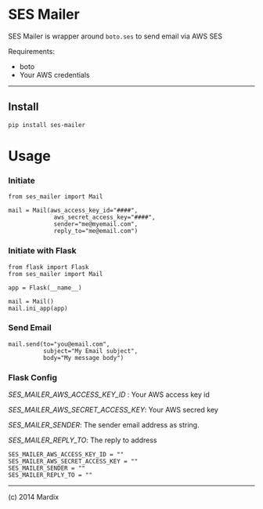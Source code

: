 # SES Mailer

SES Mailer is wrapper around `boto.ses` to send email via AWS SES


Requirements:

- boto
- Your AWS credentials

---

## Install

    pip install ses-mailer

# Usage

### Initiate

    from ses_mailer import Mail
    
    mail = Mail(aws_access_key_id="####",
                 aws_secret_access_key="####",
                 sender="me@myemail.com",
                 reply_to="me@email.com")

### Initiate with Flask

    from flask import Flask
    from ses_mailer import Mail

    app = Flask(__name__)

    mail = Mail()
    mail.ini_app(app)


### Send Email

    mail.send(to="you@email.com",
              subject="My Email subject",
              body="My message body")


### Flask Config

*SES_MAILER_AWS_ACCESS_KEY_ID* : Your AWS access key id

*SES_MAILER_AWS_SECRET_ACCESS_KEY*: Your AWS secred key

*SES_MAILER_SENDER*: The sender email address as string.

*SES_MAILER_REPLY_TO*: The reply to address


    SES_MAILER_AWS_ACCESS_KEY_ID = ""
    SES_MAILER_AWS_SECRET_ACCESS_KEY = ""
    SES_MAILER_SENDER = ""
    SES_MAILER_REPLY_TO = ""

---

(c) 2014 Mardix

